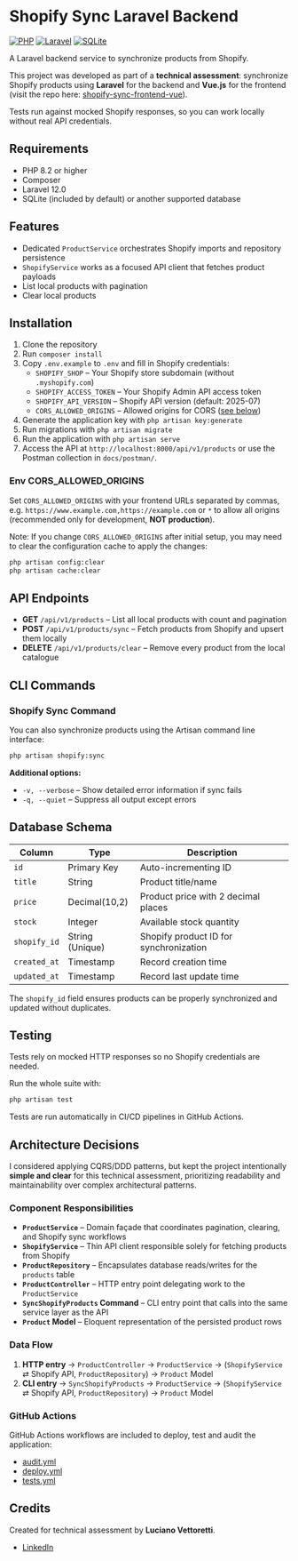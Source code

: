 # Shopify Sync Laravel Backend

[![PHP](https://img.shields.io/badge/PHP-8.2-blue)](https://www.php.net/)
[![Laravel](https://img.shields.io/badge/Laravel-12.0-red)](https://laravel.com/)
[![SQLite](https://img.shields.io/badge/DB-SQLite-lightgrey)](https://www.sqlite.org/)

A Laravel backend service to synchronize products from Shopify.

This project was developed as part of a **technical assessment**: synchronize Shopify products using **Laravel** for the backend and **Vue.js** for the frontend (visit the repo here: [shopify-sync-frontend-vue](https://github.com/luvittor/shopify-sync-frontend-vue)).

Tests run against mocked Shopify responses, so you can work locally without real API credentials.

## Requirements

* PHP 8.2 or higher
* Composer
* Laravel 12.0
* SQLite (included by default) or another supported database

## Features

* Dedicated `ProductService` orchestrates Shopify imports and repository persistence
* `ShopifyService` works as a focused API client that fetches product payloads
* List local products with pagination
* Clear local products

## Installation

1. Clone the repository
2. Run `composer install`
3. Copy `.env.example` to `.env` and fill in Shopify credentials:
   * `SHOPIFY_SHOP` – Your Shopify store subdomain (without `.myshopify.com`)
   * `SHOPIFY_ACCESS_TOKEN` – Your Shopify Admin API access token
   * `SHOPIFY_API_VERSION` – Shopify API version (default: 2025-07)
   * `CORS_ALLOWED_ORIGINS` – Allowed origins for CORS ([see below](#env-cors_allowed_origins))
4. Generate the application key with `php artisan key:generate`
5. Run migrations with `php artisan migrate`
6. Run the application with `php artisan serve`
7. Access the API at `http://localhost:8000/api/v1/products` or use the Postman collection in `docs/postman/`.

### Env CORS_ALLOWED_ORIGINS

Set `CORS_ALLOWED_ORIGINS` with your frontend URLs separated by commas, e.g. `https://www.example.com,https://example.com` or `*` to allow all origins (recommended only for development, **NOT production**).

Note: If you change `CORS_ALLOWED_ORIGINS` after initial setup, you may need to clear the configuration cache to apply the changes:

```bash
php artisan config:clear
php artisan cache:clear
```

## API Endpoints

* **GET** `/api/v1/products` – List all local products with count and pagination
* **POST** `/api/v1/products/sync` – Fetch products from Shopify and upsert them locally
* **DELETE** `/api/v1/products/clear` – Remove every product from the local catalogue

## CLI Commands

### Shopify Sync Command

You can also synchronize products using the Artisan command line interface:

```bash
php artisan shopify:sync
```

**Additional options:**
* `-v, --verbose` – Show detailed error information if sync fails
* `-q, --quiet` – Suppress all output except errors

## Database Schema

| Column       | Type            | Description                            |
| ------------ | --------------- | -------------------------------------- |
| `id`         | Primary Key     | Auto-incrementing ID                   |
| `title`      | String          | Product title/name                     |
| `price`      | Decimal(10,2)   | Product price with 2 decimal places    |
| `stock`      | Integer         | Available stock quantity               |
| `shopify_id` | String (Unique) | Shopify product ID for synchronization |
| `created_at` | Timestamp       | Record creation time                   |
| `updated_at` | Timestamp       | Record last update time                |

The `shopify_id` field ensures products can be properly synchronized and updated without duplicates.

## Testing

Tests rely on mocked HTTP responses so no Shopify credentials are needed.

Run the whole suite with:

```bash
php artisan test
```

Tests are run automatically in CI/CD pipelines in GitHub Actions.

## Architecture Decisions

I considered applying CQRS/DDD patterns, but kept the project intentionally **simple and clear** for this technical assessment, prioritizing readability and maintainability over complex architectural patterns.

### Component Responsibilities

* **`ProductService`** – Domain façade that coordinates pagination, clearing, and Shopify sync workflows
* **`ShopifyService`** – Thin API client responsible solely for fetching products from Shopify
* **`ProductRepository`** – Encapsulates database reads/writes for the `products` table
* **`ProductController`** – HTTP entry point delegating work to the `ProductService`
* **`SyncShopifyProducts` Command** – CLI entry point that calls into the same service layer as the API
* **`Product` Model** – Eloquent representation of the persisted product rows

### Data Flow

1. **HTTP entry** → `ProductController` → `ProductService` → (`ShopifyService` ⇄ Shopify API, `ProductRepository`) → `Product` Model
2. **CLI entry** → `SyncShopifyProducts` → `ProductService` → (`ShopifyService` ⇄ Shopify API, `ProductRepository`) → `Product` Model

### GitHub Actions

GitHub Actions workflows are included to deploy, test and audit the application:
* [audit.yml](.github/workflows/audit.yml)
* [deploy.yml](.github/workflows/deploy.yml)
* [tests.yml](.github/workflows/tests.yml)

## Credits

Created for technical assessment by **Luciano Vettoretti**.

* [LinkedIn](https://www.linkedin.com/in/luvittor/)
